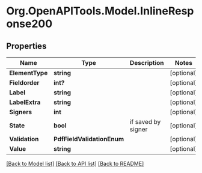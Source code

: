
# Org.OpenAPITools.Model.InlineResponse200

## Properties

Name | Type | Description | Notes
------------ | ------------- | ------------- | -------------
**ElementType** | **string** |  | [optional] 
**Fieldorder** | **int?** |  | [optional] 
**Label** | **string** |  | [optional] 
**LabelExtra** | **string** |  | [optional] 
**Signers** | **int** |  | [optional] 
**State** | **bool** | if saved by signer | [optional] 
**Validation** | **PdfFieldValidationEnum** |  | [optional] 
**Value** | **string** |  | [optional] 

[[Back to Model list]](../README.md#documentation-for-models)
[[Back to API list]](../README.md#documentation-for-api-endpoints)
[[Back to README]](../README.md)

